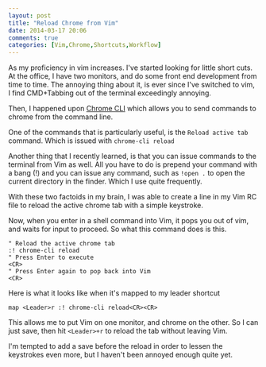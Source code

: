 ```yaml
---
layout: post
title: "Reload Chrome from Vim"
date: 2014-03-17 20:06
comments: true
categories: [Vim,Chrome,Shortcuts,Workflow]
---
```

As my proficiency in vim increases. I've started looking for little short cuts. At the office, I have two monitors, and do some front end development from time to time. The annoying thing about it, is ever since I've switched to vim, I find CMD+Tabbing out of the terminal exceedingly annoying.

<!-- More -->
Then, I happened upon [Chrome CLI](https://github.com/prasmussen/chrome-cli) which allows you to send commands to chrome from the command line.

One of the commands that is particularly useful, is the `Reload active tab` command. Which is issued with `chrome-cli reload`

Another thing that I recently learned, is that you can issue commands to the terminal from Vim as well. All you have to do is prepend your command with a bang (!) and you can issue any command, such as `!open .` to open the current directory in the finder. Which I use quite frequently.

With these two factoids in my brain, I was able to create a line in my Vim RC file to reload the active chrome tab with a simple keystroke.

Now, when you enter in a shell command into Vim, it pops you out of vim, and waits for input to proceed. So what this command does is this.

``` vim
" Reload the active chrome tab
:! chrome-cli reload
" Press Enter to execute
<CR>
" Press Enter again to pop back into Vim
<CR>
```

Here is what it looks like when it's mapped to my leader shortcut

``` vim
map <Leader>r :! chrome-cli reload<CR><CR>
```

This allows me to put Vim on one monitor, and chrome on the other. So I can just save, then hit `<Leader>+r` to reload the tab without leaving Vim.

I'm tempted to add a save before the reload in order to lessen the keystrokes even more, but I haven't been annoyed enough quite yet.
